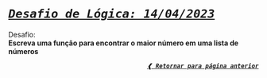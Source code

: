 [previous]: ../../../

# [**_`Desafio de Lógica: 14/04/2023`_**](#desafio-de-lógica-14042023)

Desafio: \
**Escreva uma função para encontrar o maior número em uma lista de números**

<div align="right">

[**_`❰ Retornar para página anterior`_**][previous]

</div>
